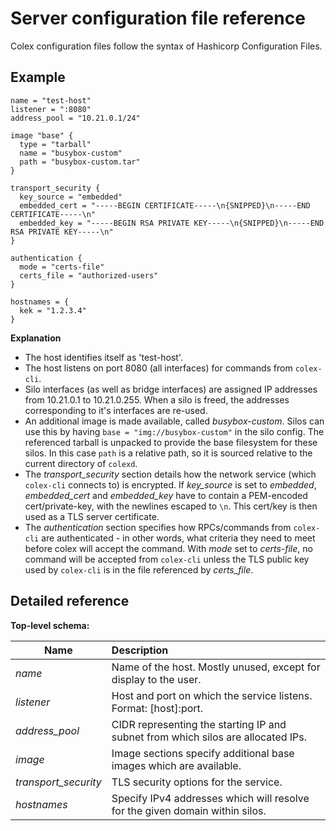 # Server configuration file reference

Colex configuration files follow the syntax of Hashicorp Configuration Files.

## Example

```hcl
name = "test-host"
listener = ":8080"
address_pool = "10.21.0.1/24"

image "base" {
  type = "tarball"
  name = "busybox-custom"
  path = "busybox-custom.tar"
}

transport_security {
  key_source = "embedded"
  embedded_cert = "-----BEGIN CERTIFICATE-----\n{SNIPPED}\n-----END CERTIFICATE-----\n"
  embedded_key = "-----BEGIN RSA PRIVATE KEY-----\n{SNIPPED}\n-----END RSA PRIVATE KEY-----\n"
}

authentication {
  mode = "certs-file"
  certs_file = "authorized-users"
}

hostnames = {
  kek = "1.2.3.4"
}

```

**Explanation**

 * The host identifies itself as 'test-host'.
 * The host listens on port 8080 (all interfaces) for commands from `colex-cli`.
 * Silo interfaces (as well as bridge interfaces) are assigned IP addresses from 10.21.0.1 to 10.21.0.255. When a silo is freed, the addresses corresponding to it's interfaces are re-used.
 * An additional image is made available, called *busybox-custom*. Silos can use this by having `base = "img://busybox-custom"` in the silo config. The referenced tarball is unpacked to provide the base filesystem for these silos. In this case `path` is a relative path, so it is sourced relative to the current directory of `colexd`.
 * The *transport_security* section details how the network service (which `colex-cli` connects to) is encrypted. If *key_source* is set to *embedded*, *embedded_cert* and *embedded_key* have to contain a PEM-encoded cert/private-key, with the newlines escaped to `\n`. This cert/key is then used as a TLS server certificate.
 * The *authentication* section specifies how RPCs/commands from `colex-cli` are authenticated - in other words, what criteria they need to meet before colex will accept the command. With
 *mode* set to *certs-file*, no command will be accepted from `colex-cli` unless the TLS public key used by `colex-cli` is in the file referenced by *certs_file*.


## Detailed reference

**Top-level schema:**

| Name                 | Description                                                                                                          |
| -------------------  |:---------------------------------------------------------------------------------------------------------------------|
| *name*               | Name of the host. Mostly unused, except for display to the user.                                                     |
| *listener*           | Host and port on which the service listens. Format: [host]:port.                                                     |
| *address_pool*       | CIDR representing the starting IP and subnet from which silos are allocated IPs.                                     |
| *image*              | Image sections specify additional base images which are available.                                                   |
| *transport_security* | TLS security options for the service.                                                                                |
| *hostnames*          | Specify IPv4 addresses which will resolve for the given domain within silos.                                         |
